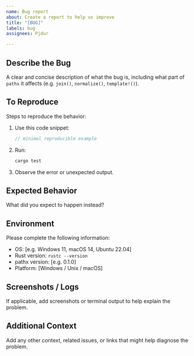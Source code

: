 ```yaml
---
name: Bug report
about: Create a report to help us improve
title: "[BUG]"
labels: bug
assignees: Pjdur

---
```


## Describe the Bug

A clear and concise description of what the bug is, including what part of `pathx` it affects (e.g. `join()`, `normalize()`, `template!()`).

## To Reproduce

Steps to reproduce the behavior:

1. Use this code snippet:
   ```rust
   // minimal reproducible example
   ```
2. Run:
   ```bash
   cargo test
   ```
3. Observe the error or unexpected output.

## Expected Behavior

What did you expect to happen instead?

## Environment

Please complete the following information:

- OS: [e.g. Windows 11, macOS 14, Ubuntu 22.04]
- Rust version: `rustc --version`
- pathx version: [e.g. 0.1.0]
- Platform: [Windows / Unix / macOS]

## Screenshots / Logs

If applicable, add screenshots or terminal output to help explain the problem.

## Additional Context

Add any other context, related issues, or links that might help diagnose the problem.
